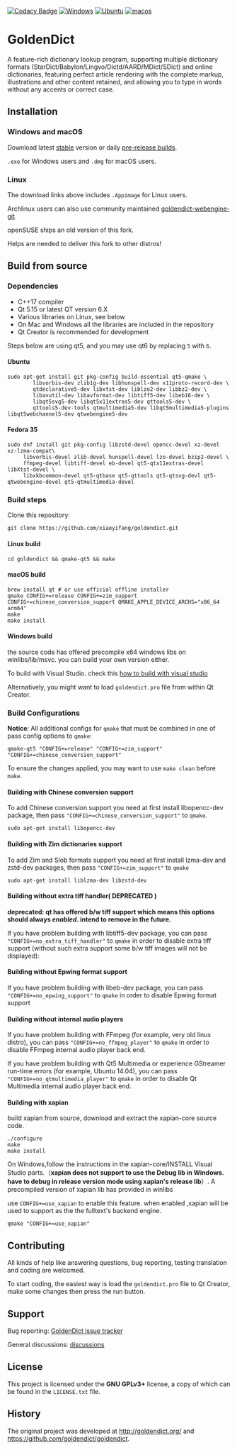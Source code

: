 [![Codacy Badge](https://api.codacy.com/project/badge/Grade/e507f9bf83bd48f7a5b76f71dfe9f0dd)](https://app.codacy.com/gh/xiaoyifang/goldendict?utm_source=github.com&utm_medium=referral&utm_content=xiaoyifang/goldendict&utm_campaign=Badge_Grade_Settings)
[![Windows](https://github.com/xiaoyifang/goldendict/actions/workflows/windows.yml/badge.svg)](https://github.com/xiaoyifang/goldendict/actions/workflows/windows.yml) [![Ubuntu](https://github.com/xiaoyifang/goldendict/actions/workflows/ubuntu.yml/badge.svg)](https://github.com/xiaoyifang/goldendict/actions/workflows/ubuntu.yml)
[![macos](https://github.com/xiaoyifang/goldendict/actions/workflows/macos.yml/badge.svg)](https://github.com/xiaoyifang/goldendict/actions/workflows/macos.yml)

# GoldenDict

A feature-rich dictionary lookup program, supporting multiple dictionary formats (StarDict/Babylon/Lingvo/Dictd/AARD/MDict/SDict) and online dictionaries, featuring perfect article rendering with the complete markup, illustrations and other content retained, and allowing you to type in words without any accents or correct case.

## Installation

### Windows and macOS

Download latest [stable](https://github.com/xiaoyifang/goldendict/releases/latest) version or daily [pre-release builds](https://github.com/xiaoyifang/goldendict/releases).

`.exe` for Windows users and `.dmg` for macOS users.

### Linux

The download links above includes `.Appimage` for Linux users.

Archlinux users can also use community maintained [goldendict-webengine-git](https://aur.archlinux.org/packages/goldendict-webengine-git).

openSUSE ships an old version of this fork.

Helps are needed to deliver this fork to other distros!

## Build from source

### Dependencies

* C++17 compiler
* Qt 5.15 or latest QT version 6.X
* Various libraries on Linux, see below
* On Mac and Windows all the libraries are included in the repository
* Qt Creator is recommended for development

Steps below are using qt5, and you may use qt6 by replacing `5` with `6`.

#### Ubuntu

```
sudo apt-get install git pkg-config build-essential qt5-qmake \
        libvorbis-dev zlib1g-dev libhunspell-dev x11proto-record-dev \
        qtdeclarative5-dev libxtst-dev liblzo2-dev libbz2-dev \
        libavutil-dev libavformat-dev libtiff5-dev libeb16-dev \
        libqt5svg5-dev libqt5x11extras5-dev qttools5-dev \
        qttools5-dev-tools qtmultimedia5-dev libqt5multimedia5-plugins libqt5webchannel5-dev qtwebengine5-dev
```

#### Fedora 35

```
sudo dnf install git pkg-config libzstd-devel opencc-devel xz-devel xz-lzma-compat\
     libvorbis-devel zlib-devel hunspell-devel lzo-devel bzip2-devel \
     ffmpeg-devel libtiff-devel eb-devel qt5-qtx11extras-devel libXtst-devel \
     libxkbcommon-devel qt5-qtbase qt5-qttools qt5-qtsvg-devl qt5-qtwebengine-devel qt5-qtmultimedia-devel
```

### Build steps

Clone this repository:
```
git clone https://github.com/xiaoyifang/goldendict.git
```

#### Linux build

```
cd goldendict && qmake-qt5 && make
```

#### macOS build

```
brew install qt # or use official offline installer
qmake CONFIG+=release CONFIG+=zim_support   CONFIG+=chinese_conversion_support QMAKE_APPLE_DEVICE_ARCHS="x86_64 arm64"
make 
make install
```

#### Windows build

the source code has offered precompile x64 windows libs on winlibs/lib/msvc. you can build your own version either.

To build with Visual Studio.
check this [how to build with visual studio](howto/how%20to%20build%20and%20debug%20with%20VS2019.md)

Alternatively, you might want to load `goldendict.pro` file from within Qt Creator.

### Build Configurations

**Notice**: All additional configs for `qmake` that must be combined in one  of pass config options to `qmake`:
```
qmake-qt5 "CONFIG+=release" "CONFIG+=zim_support" "CONFIG+=chinese_conversion_support"
```

To ensure the changes applied, you may want to use `make clean` before `make`.

#### Building with Chinese conversion support

To add Chinese conversion support you need at first install libopencc-dev package, then pass `"CONFIG+=chinese_conversion_support"` to `qmake`.

```
sudo apt-get install libopencc-dev
```

#### Building with Zim dictionaries support

To add Zim and Slob formats support you need at first install lzma-dev and zstd-dev packages, then pass `"CONFIG+=zim_support"` to `qmake`

```
sudo apt-get install liblzma-dev libzstd-dev
```

#### Building without extra tiff handler( DEPRECATED )

**deprecated: qt has offered b/w tiff support which means this options should always _enabled_.  intend to remove in the future.**

If you have problem building with libtiff5-dev package, you can pass
`"CONFIG+=no_extra_tiff_handler"` to `qmake` in order to disable extra tiff support
(without such extra support some b/w tiff images will not be displayed):

#### Building without Epwing format support

If you have problem building with libeb-dev package, you can pass
`"CONFIG+=no_epwing_support"` to `qmake` in order to disable Epwing format support

#### Building without internal audio players

If you have problem building with FFmpeg (for example, very old linux distro), you can pass
`"CONFIG+=no_ffmpeg_player"` to `qmake` in order to disable FFmpeg internal audio player back end.

If you have problem building with Qt5 Multimedia or experience GStreamer run-time errors (for example, Ubuntu 14.04), you can pass
`"CONFIG+=no_qtmultimedia_player"` to `qmake` in order to disable Qt Multimedia internal audio player back end.

#### Building with xapian

build xapian from source, download and extract the xapian-core source code.

```
./configure
make 
make install
```

 On Windows,follow the instructions in the xapian-core/INSTALL Visual Studio parts.（**xapian does not support to use the  Debug lib in Windows. have to debug in release version mode using xapian's release lib**）.
A precompiled version of xapian lib has provided in winlibs

use `CONFIG+=use_xapian` to enable this feature. when enabled ,xapian will be used to support as the the fulltext's backend engine.

```
qmake "CONFIG+=use_xapian"
```

## Contributing

All kinds of help like answering questions, bug reporting, testing translation and coding are welcomed.

To start coding, the easiest way is load the `goldendict.pro` file to Qt Creator, make some changes then press the run button.

## Support

Bug reporting: [GoldenDict issue tracker](https://github.com/goldendict/goldendict/issues)

General discussions: [discussions](https://github.com/xiaoyifang/goldendict/discussions)

## License

This project is licensed under the <b>GNU GPLv3+</b> license, a copy of which can be found in the `LICENSE.txt` file.

## History

The original project was developed at <http://goldendict.org/> and <https://github.com/goldendict/goldendict>.

